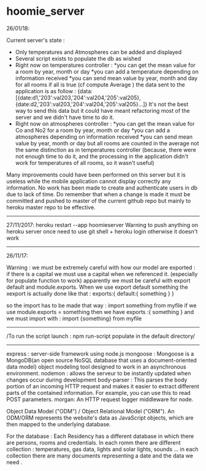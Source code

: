 # hoomie_server

26/01/18:

Current server's state :
- Only temperatures and Atmospheres can be added and displayed
- Several script exists to populate the db as wished
- Right now on temperatures controller :
    *you can get the mean value for a room by year, month or day
    *you can add a temperature depending on information received
    *you can send mean value by year, month and day for all rooms if all is true (cf compute Average ) the data sent to the application is as follow :
    {data:[{date:d1,'203':val203,'204':val204,'205':val205},{date:d2,'203':val203,'204':val204,'205':val205}...]}
    It's not the best way to send this data but it could have meant refactoring most of the server and we didn't have time to do it.
- Right now on atmospheres controller :
    *you can get the mean value for Co and No2 for a room by year, month or day
    *you can add a atmospheres depending on information received
    *you can send mean value by year, month or day but all rooms are counted in the average not the same distinction as in temperatures controller
    (because, there were not enough time to do it, and the processing in the application didn't work for temperatures of all rooms, so it wasn't useful)


Many improvements could have been performed on this server but it is useless while the mobile application cannot display correctly any information.
No work has been made to create and authenticate users in db due to lack of time.
Do remember that when a change is made it must be committed and pushed to master of the current github repo but mainly to heroku master repo to be effective.


________________________________________________________________________________________________________________________
27/11/2017:
heroku restart --app hoomieserver
 Warning to push anything on heroku server once need to use git shell + heroku login otherwise it doesn't work
________________________________________________________________________________________________________________________
26/11/17:

 Warning : we must be extremely careful with how our model are exported : if there is a capital we must use a capital when we referenced it.
 (especially for populate function to work)
apparently we must be careful with export default and module.exports. When we use export default something the xexport is actually done like that :
exports:{
    default:{
        something
    }
}

so the import has to be made that way : import something from myfile
if we use module.exports = something then we have
exports :{
    something
}
and we must import with : import {something} from myfile
________________________________________________________________________________________________________________________


/To run the script launch : npm run-script populate in the default directory/
________________________________________________________________________________________________________________________

express : server-side framework using node.js
mongoose : Mongoose is a MongoDB(an open source NoSQL database that uses a document-oriented data model) object modeling tool designed to work in an asynchronous environment.
nodemon : allows the serveur to be instantly updated when changes occur during development
body-parser : This parses the body portion of an incoming HTTP request and makes it easier to extract different parts of the contained information. For example, you can use this to read POST parameters.
morgan: An HTTP request logger middleware for node.

Object Data Model ("ODM") / Object Relational Model ("ORM"). An ODM/ORM represents the website's data as JavaScript objects, which are then mapped to the underlying database.

For the database : 
Each Residency has a different database in which there are persons, rooms and credentials. In each romm there are different collection : temperatures, gas data, lights and solar lights, sounds ... in each collection there are many documents representing a date and the data we need .
